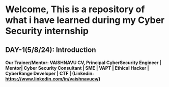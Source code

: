 # Welcome, This is a repository of what i have learned during my Cyber Security internship

## DAY-1(5/8/24): Introduction
#### Our Trainer/Mentor: VAISHNAVU CV, Principal CyberSecurity Engineer | Mentor| Cyber Security Consultant | SME | VAPT | Ethical Hacker | CyberRange Developer | CTF | (Linkedin: https://www.linkedin.com/in/vaishnavucv/)




